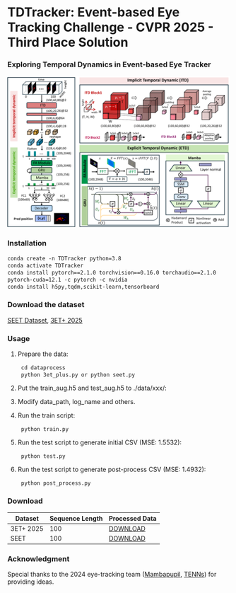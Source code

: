 # TDTracker: Event-based Eye Tracking Challenge - CVPR 2025 - Third Place Solution
### Exploring Temporal Dynamics in Event-based Eye Tracker
<img src="Fig/TDTracker.png" alt="TDTracker's architecture" width="800" />

### Installation

    conda create -n TDTracker python=3.8
    conda activate TDTracker
    conda install pytorch==2.1.0 torchvision==0.16.0 torchaudio==2.1.0 pytorch-cuda=12.1 -c pytorch -c nvidia
    conda install h5py,tqdm,scikit-learn,tensorboard
### Download the dataset

[SEET Dataset](https://github.com/qinche106/cb-convlstm-eyetracking), [3ET+ 2025](https://www.kaggle.com/competitions/event-based-eye-tracking-cvpr-2025/data)

### Usage
1. Prepare the data:

        cd dataprocess
        python 3et_plus.py or python seet.py

2. Put the train_aug.h5 and test_aug.h5 to ./data/xxx/:

3. Modify data_path, log_name and others.

4. Run the train script:
    
        python train.py
5. Run the test script to generate initial CSV (MSE: 1.5532):

        python test.py

6. Run the test script to generate post-process CSV (MSE: 1.4932):

        python post_process.py

### Download

| Dataset    | Sequence  Length  | Processed Data|
| ---------- | -------- | -------- |
| 3ET+ 2025 |  100 |   [DOWNLOAD](https://pan.baidu.com/s/11-zaux8WKvGqIOBQuUlK3g?pwd=hsft) |
| SEET   | 100 | [DOWNLOAD](https://pan.baidu.com/s/1-Aqv_NkDaXMp-zg805egVQ?pwd=nckr)  |

### Acknowledgment

Special thanks to the 2024 eye-tracking team ([Mambapupil](https://arxiv.org/abs/2404.12083), [TENNs](https://openaccess.thecvf.com/content/CVPR2024W/AI4Streaming/papers/Pei_A_Lightweight_Spatiotemporal_Network_for_Online_Eye_Tracking_with_Event_CVPRW_2024_paper.pdf)) for providing ideas.